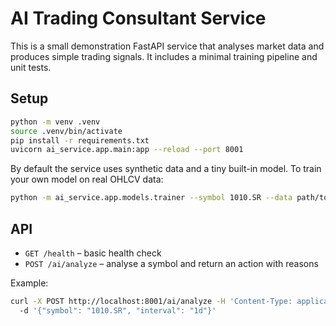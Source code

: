 # AI Trading Consultant Service

This is a small demonstration FastAPI service that analyses market data and
produces simple trading signals.  It includes a minimal training pipeline and
unit tests.

## Setup

```bash
python -m venv .venv
source .venv/bin/activate
pip install -r requirements.txt
uvicorn ai_service.app.main:app --reload --port 8001
```

By default the service uses synthetic data and a tiny built-in model. To train
your own model on real OHLCV data:

```bash
python -m ai_service.app.models.trainer --symbol 1010.SR --data path/to/your.csv --out ai_service/app/models/model.joblib
```

## API

- `GET /health` – basic health check
- `POST /ai/analyze` – analyse a symbol and return an action with reasons

Example:

```bash
curl -X POST http://localhost:8001/ai/analyze -H 'Content-Type: application/json' \\
  -d '{"symbol": "1010.SR", "interval": "1d"}'
```
